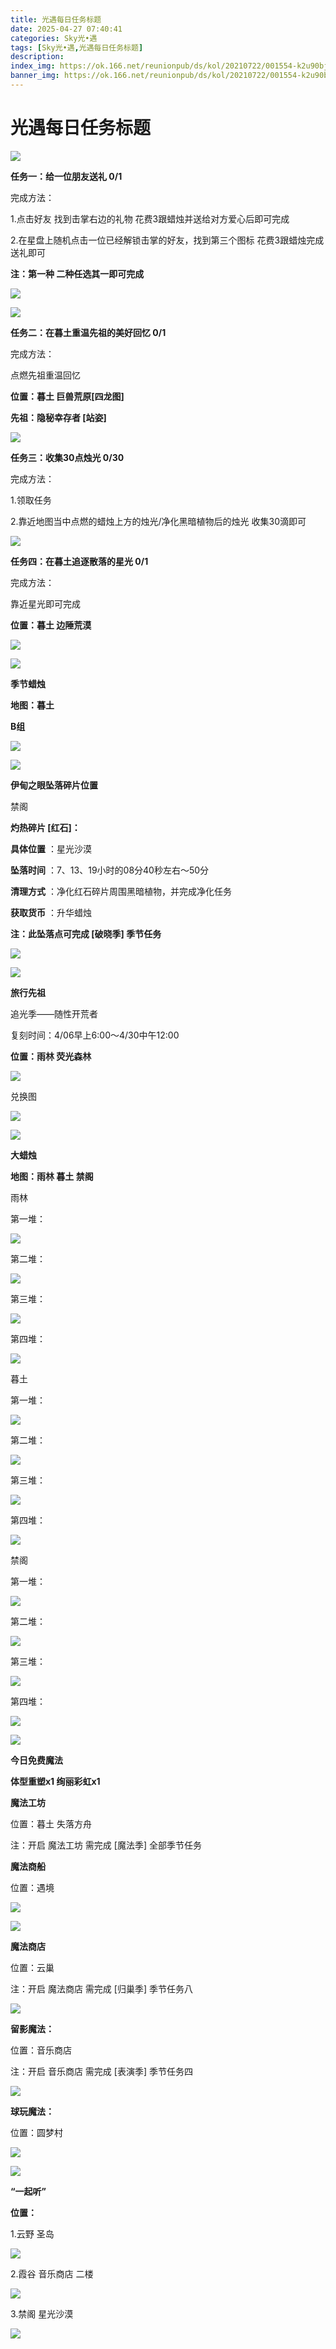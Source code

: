 ```yaml
---
title: 光遇每日任务标题
date: 2025-04-27 07:40:41
categories: Sky光•遇
tags: [Sky光•遇,光遇每日任务标题]
description: 
index_img: https://ok.166.net/reunionpub/ds/kol/20210722/001554-k2u90bj7ay.png?imageView&thumbnail=600x0&type=jpg
banner_img: https://ok.166.net/reunionpub/ds/kol/20210722/001554-k2u90bj7ay.png?imageView&thumbnail=600x0&type=jpg
---
```

# 光遇每日任务标题
![](https://img.166.net/reunionpub/1_kol_20250427_7e822ab1be3ff6f84641c5a34d185f59.jpeg)

**任务一：给一位朋友送礼 0/1**

完成方法：

1.点击好友 找到击掌右边的礼物 花费3跟蜡烛并送给对方爱心后即可完成

2.在星盘上随机点击一位已经解锁击掌的好友，找到第三个图标 花费3跟蜡烛完成送礼即可

 **注：第一种 二种任选其一即可完成**

![](https://img.166.net/reunionpub/1_kol_20250427_ae637fe83efcceb41de9579c9e57df89.jpeg)

![](https://img.166.net/reunionpub/1_kol_20250427_f812e3b713e29bf949d9efb63960709a.jpeg)

 **任务二：在暮土重温先祖的美好回忆 0/1**

完成方法：

点燃先祖重温回忆

 **位置：暮土 巨兽荒原[四龙图]**

 **先祖：隐秘幸存者 [站姿]**

![](https://img.166.net/reunionpub/1_kol_20250427_460b4ec95bd2ca197486f3b5750efb83.jpeg)

 **任务三：收集30点烛光 0/30**

完成方法：

1.领取任务

2.靠近地图当中点燃的蜡烛上方的烛光/净化黑暗植物后的烛光 收集30滴即可

![](https://img.166.net/reunionpub/1_kol_20250427_cfc619bae1585c22aa3a30ec22832d49.jpeg)

 **任务四：在暮土追逐散落的星光 0/1**

完成方法：

靠近星光即可完成

 **位置：暮土 边陲荒漠**

![](https://img.166.net/reunionpub/1_kol_20250427_0badc8ab967d556654de6205af96f489.jpeg)

![](https://img.166.net/reunionpub/ds/kol_server/20240717/003917-8p704dsqv9.png)

 **季节蜡烛**

 **地图：暮土**

 **B组**

![](https://img.166.net/reunionpub/1_kol_20250427_14732e64303727e6759c288997a686b5.jpeg)

![](https://img.166.net/reunionpub/ds/kol_server/20240717/003917-8p704dsqv9.png)

 **伊甸之眼坠落碎片位置**

禁阁

 **灼热碎片 [红石]：**

 **具体位置** ：星光沙漠

 **坠落时间** ：7、13、19小时的08分40秒左右～50分

 **清理方式** ：净化红石碎片周围黑暗植物，并完成净化任务

 **获取货币** ：升华蜡烛

 **注：此坠落点可完成  [破晓季] 季节任务**

![](https://img.166.net/reunionpub/1_kol_20250427_97bbfe9e387e0e8baa466c46e4e2299c.jpeg)

![](https://img.166.net/reunionpub/ds/kol_server/20240717/003917-8p704dsqv9.png)

 **旅行﻿先祖**

追光季——随性开荒者

复刻时间：4/06早上6:00～4/30中午12:00

 **位置：雨林 荧光森林**

![](https://img.166.net/reunionpub/1_kol_20250426_a6d97d5effaa4eb9d01184636fa06530.jpeg)

兑换图

![](https://img.166.net/reunionpub/1_kol_20250426_71d4a3cc6f48226c05cca8b86c053d06.jpeg)

![](https://img.166.net/reunionpub/ds/kol_server/20240717/003917-8p704dsqv9.png)

 **大蜡烛**

 **地图：雨林 暮土 禁阁**

雨林

第一堆：

![](https://img.166.net/reunionpub/1_kol_20250427_667bba73f898350f6a27d1cf8d57152a.jpeg)

第二堆：

![](https://img.166.net/reunionpub/1_kol_20250427_33aea8cd52d2e7ff381c878350f3dd7e.jpeg)

第三堆：

![](https://img.166.net/reunionpub/1_kol_20250427_a77863622281a5747ddcc19cfff1d416.jpeg)

第四堆：

![](https://img.166.net/reunionpub/1_kol_20250427_86695693cb1825714bb4ae8ba4e61477.jpeg)

暮土

第一堆：

![](https://img.166.net/reunionpub/1_kol_20250427_c32339b987e13ca3c31f721b30b59788.jpeg)

第二堆：

![](https://img.166.net/reunionpub/1_kol_20250427_e0c4db88d832b61a6537cbf32aace646.jpeg)

第三堆：

![](https://img.166.net/reunionpub/1_kol_20250427_110dbd5e79178c5ebf21d776cb2f61dc.jpeg)

第四堆：

![](https://img.166.net/reunionpub/1_kol_20250427_b33ae0539089416b3b97ea9d2834b235.jpeg)

禁阁

第一堆：

![](https://img.166.net/reunionpub/1_kol_20250427_6e5129db7159fbdf36b22e9f1a59534e.jpeg)

第二堆：

![](https://img.166.net/reunionpub/1_kol_20250427_cc80f6585bf0bf98c210ec8459f527b4.jpeg)

第三堆：

![](https://img.166.net/reunionpub/1_kol_20250427_160ccaea957d9770f8a2a887438c290c.jpeg)

第四堆：

![](https://img.166.net/reunionpub/1_kol_20250427_6c3d889ce5bfeaa40fb8810a93c4b5cb.jpeg)

![](https://img.166.net/reunionpub/ds/kol_server/20250427/000742-yalc6f3ewi.png)

  

 **今日免费魔法**

 **体型重塑x1 绚丽彩虹x1**

 **魔法工坊**

位置：暮土 失落方舟

注：开启 魔法工坊 需完成 [魔法季] 全部季节任务

 **魔法商船**

位置：遇境

![](https://img.166.net/reunionpub/1_kol_20250427_4eabe061e9ec1e4695563d56223a8e18.png)

![](https://img.166.net/reunionpub/1_kol_20250427_3fe8bb4c8214129487e58517d207a507.jpeg)

 **魔法商店**

位置：云巢

注：开启 魔法商店 需完成 [归巢季] 季节任务八

![](https://img.166.net/reunionpub/1_kol_20250427_b6bd1694ee968d47ede5700de6cb90fe.jpeg)

 **留影魔法：**

位置：音乐商店

注：开启 音乐商店 需完成 [表演季] 季节任务四

**![](https://img.166.net/reunionpub/1_kol_20241114_df085ae1ffe6124a91be894305a75b54.jpeg)**

 **球玩魔法：**

位置：圆梦村

![](https://img.166.net/reunionpub/1_kol_20241114_fe7f834ee8d5f2e2abc828a14fa10870.png)

![](https://img.166.net/reunionpub/ds/kol_server/20240717/003917-8p704dsqv9.png)

 **“一起听”**

 **位置：**

1.云野 圣岛

![](https://img.166.net/reunionpub/1_kol_20241114_d3ab2a60b74e81a2f1ca25e32a872077.jpeg)

2.霞谷 音乐商店 二楼

![](https://img.166.net/reunionpub/1_kol_20241114_c847c1ccc28766421e8613dde03b97b5.jpeg)

3.禁阁 星光沙漠

![](https://img.166.net/reunionpub/1_kol_20241114_b3ef53b52de5968f0c39b6831ceed2e1.png)

